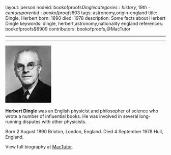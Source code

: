 layout: person
nodeid: bookofproofs$Dingle
categories: history,19th-century
parentid: bookofproofs$603
tags: astronomy,origin-england
title: Dingle, Herbert
born: 1890
died: 1978
description: Some facts about Herbert Dingle
keywords: dingle, herbert,astronomy,nationality england
references: bookofproofs$6909
contributors: bookofproofs,@MacTutor

---


---

![Dingle.jpg](https://github.com/bookofproofs/bookofproofs.github.io/blob/main/_sources/_assets/images/portraits/Dingle.jpg?raw=true)

**Herbert Dingle** was an English physicist and philosopher of science who wrote a number of influential books. He was involved in several long-running disputes with other physicists.

Born 2 August 1890 Brixton, London, England. Died 4 September 1978 Hull, England.


View full biography at [MacTutor](https://mathshistory.st-andrews.ac.uk/Biographies/Dingle/).